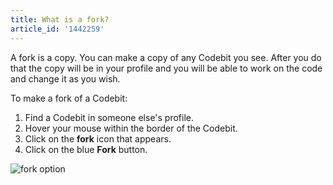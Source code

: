 ```yaml
---
title: What is a fork?
article_id: '1442259'
---
```


A fork is a copy. You can make a copy of any Codebit you see. After you do that the copy will be in your profile and you will be able to work on the code and change it as you wish.

To make a fork of a Codebit:

1. Find a Codebit in someone else's profile.
2. Hover your mouse within the border of the Codebit.
3. Click on the **fork** icon that appears.
4. Click on the blue **Fork** button.

![fork option](https://raw.github.com/RyzacInc/help.codecademy.com/master/published/_assets/_img/what-is-a-fork.png)

